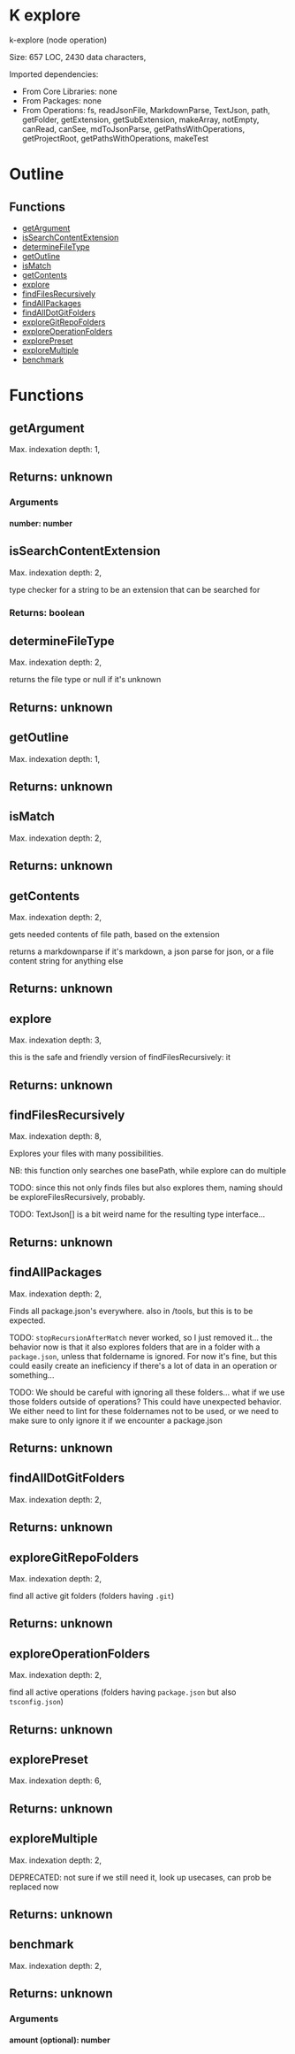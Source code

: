 # K explore

k-explore (node operation)

Size: 657 LOC, 2430 data characters, 
 
Imported dependencies:

- From Core Libraries: none
- From Packages: none
- From Operations: fs, readJsonFile, MarkdownParse, TextJson, path, getFolder, getExtension, getSubExtension, makeArray, notEmpty, canRead, canSee, mdToJsonParse, getPathsWithOperations, getProjectRoot, getPathsWithOperations, makeTest

# Outline

## Functions

- [getArgument](#getArgument)
- [isSearchContentExtension](#isSearchContentExtension)
- [determineFileType](#determineFileType)
- [getOutline](#getOutline)
- [isMatch](#isMatch)
- [getContents](#getContents)
- [explore](#explore)
- [findFilesRecursively](#findFilesRecursively)
- [findAllPackages](#findAllPackages)
- [findAllDotGitFolders](#findAllDotGitFolders)
- [exploreGitRepoFolders](#exploreGitRepoFolders)
- [exploreOperationFolders](#exploreOperationFolders)
- [explorePreset](#explorePreset)
- [exploreMultiple](#exploreMultiple)
- [benchmark](#benchmark)



# Functions

## getArgument

Max. indexation depth: 1, 



## Returns: unknown

### Arguments

#### number: number







## isSearchContentExtension

Max. indexation depth: 2, 

type checker for a string to be an extension that can be searched for

### Returns: boolean







## determineFileType

Max. indexation depth: 2, 

returns the file type or null if it's unknown

## Returns: unknown

## getOutline

Max. indexation depth: 1, 



## Returns: unknown

## isMatch

Max. indexation depth: 2, 



## Returns: unknown

## getContents

Max. indexation depth: 2, 

gets needed contents of file path, based on the extension

returns a markdownparse if it's markdown, a json parse for json, or a file content string for anything else

## Returns: unknown

## explore

Max. indexation depth: 3, 

this is the safe and friendly version of findFilesRecursively: it

## Returns: unknown

## findFilesRecursively

Max. indexation depth: 8, 

Explores your files with many possibilities.

NB: this function only searches one basePath, while explore can do multiple

TODO: since this not only finds files but also explores them, naming should be exploreFilesRecursively, probably.

TODO: TextJson[] is a bit weird name for the resulting type interface...

## Returns: unknown

## findAllPackages

Max. indexation depth: 2, 

Finds all package.json's everywhere. also in /tools, but this is to be expected.

TODO: `stopRecursionAfterMatch` never worked, so I just removed it... the behavior now is that it also explores folders that are in a folder with a `package.json`, unless that foldername is ignored. For now it's fine, but this could easily create an ineficiency if there's a lot of data in an operation or something...

TODO: We should be careful with ignoring all these folders... what if we use those folders outside of operations? This could have unexpected behavior. We either need to lint for these foldernames not to be used, or we need to make sure to only ignore it if we encounter a package.json

## Returns: unknown

## findAllDotGitFolders

Max. indexation depth: 2, 



## Returns: unknown

## exploreGitRepoFolders

Max. indexation depth: 2, 

find all active git folders (folders having `.git`)

## Returns: unknown

## exploreOperationFolders

Max. indexation depth: 2, 

find all active operations (folders having `package.json` but also `tsconfig.json`)

## Returns: unknown

## explorePreset

Max. indexation depth: 6, 



## Returns: unknown

## exploreMultiple

Max. indexation depth: 2, 

DEPRECATED: not sure if we still need it, look up usecases, can prob be replaced now

## Returns: unknown

## benchmark

Max. indexation depth: 2, 



## Returns: unknown

### Arguments

#### amount (optional): number







